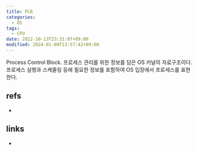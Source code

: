 ```yaml
---
title: PCB
categories:
  - OS
tags:
  - CPU
date: 2022-10-13T23:31:07+09:00
modified: 2024-01-09T13:57:42+09:00
---
```

Process Control Block. 프로세스 관리를 위한 정보를 담은 OS 커널의 자료구조이다. 
프로세스 실행과 스케줄링 등에 필요한 정보를 포함하여 OS 입장에서 프로세스를 표현한다.

## refs
- 


## links
- 
